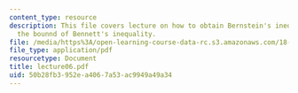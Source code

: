 ```yaml
---
content_type: resource
description: This file covers lecture on how to obtain Bernstein's inequality by weekening
  the bounnd of Bennett's inequality.
file: /media/https%3A/open-learning-course-data-rc.s3.amazonaws.com/18-465-topics-in-statistics-statistical-learning-theory-spring-2007/50b28fb3952ea4067a53ac9949a49a34_lecture06.pdf
file_type: application/pdf
resourcetype: Document
title: lecture06.pdf
uid: 50b28fb3-952e-a406-7a53-ac9949a49a34
---
```

